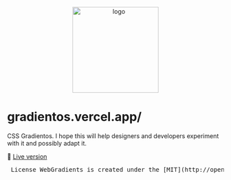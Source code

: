 <p align="center">
    <img width="200" src="https://cdn.dribbble.com/users/11365883/screenshots/20383041/media/ed0745667fa196c1604c89c9c279fa8d.png" alt="logo">
</p>

<h1>gradientos.vercel.app/</h1>

CSS Gradientos. I hope this will help designers and developers experiment with it and possibly adapt it.


:link: [Live version](https://gradientos.vercel.app/)


<pre> License WebGradients is created under the [MIT](http://opensource.org/licenses/MIT) license. </pre>
